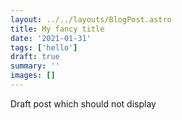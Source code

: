 ```yaml
---
layout: ../../layouts/BlogPost.astro
title: My fancy title
date: '2021-01-31'
tags: ['hello']
draft: true
summary: ''
images: []
---
```


Draft post which should not display
